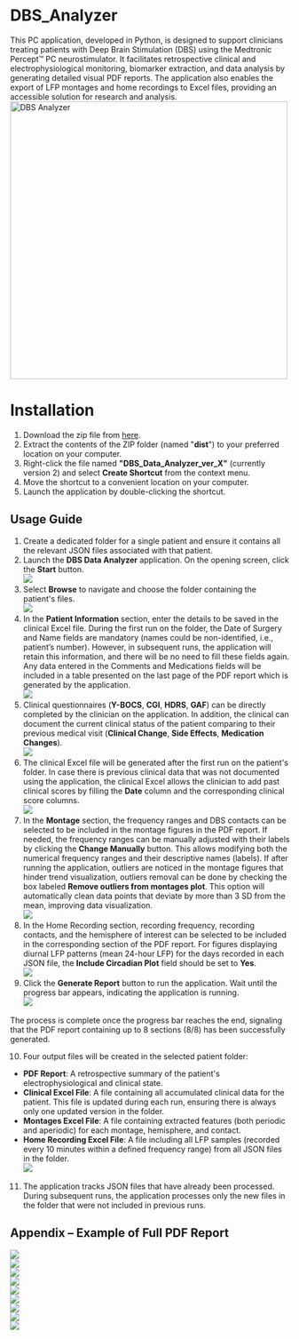 # DBS_Analyzer
This PC application, developed in Python, is designed to support clinicians treating patients with Deep Brain Stimulation (DBS) using the Medtronic Percept™ PC neurostimulator. It facilitates retrospective clinical and electrophysiological monitoring, biomarker extraction, and data analysis by generating detailed visual PDF reports. The application also enables the export of LFP montages and home recordings to Excel files, providing an accessible solution for research and analysis.
<img src="readme_files/Aspose.Words.946d90c2-b665-4600-b5cf-e80b55be26c8.001.jpg" alt="DBS Analyzer" width="500" height="500">


# Installation
1. Download the zip file from [here](https://drive.google.com/file/d/1u0fwb8m4guAEwfSod4SIQ9pQGDZl-Qb1/view?usp=drive_link).
2. Extract the contents of the ZIP folder (named "**dist**") to your preferred location on your computer.  
3. Right-click the file named **"DBS_Data_Analyzer_ver_X"** (currently version 2) and select **Create Shortcut** from the context menu.  
4. Move the shortcut to a convenient location on your computer.  
5. Launch the application by double-clicking the shortcut.  

## Usage Guide
1. Create a dedicated folder for a single patient and ensure it contains all the relevant JSON files associated with that patient.  
2. Launch the **DBS Data Analyzer** application. On the opening screen, click the **Start** button.  
   ![](readme_files/Aspose.Words.946d90c2-b665-4600-b5cf-e80b55be26c8.002.png)
3. Select **Browse** to navigate and choose the folder containing the patient's files.  
   ![](readme_files/Aspose.Words.946d90c2-b665-4600-b5cf-e80b55be26c8.003.jpg)
4. In the **Patient Information** section, enter the details to be saved in the clinical Excel file. During the first run on the folder, the Date of Surgery and Name fields are mandatory (names could be non-identified, i.e., patient’s number). However, in subsequent runs, the application will retain this information, and there will be no need to fill these fields again. Any data entered in the Comments and Medications fields will be included in a table presented on the last page of the PDF report which is generated by the application.  
   ![](readme_files/Aspose.Words.946d90c2-b665-4600-b5cf-e80b55be26c8.004.jpg)
5. Clinical questionnaires (**Y-BOCS**, **CGI**, **HDRS**, **GAF**) can be directly completed by the clinician on the application. In addition, the clinical can document the current clinical status of the patient comparing to their previous medical visit (**Clinical Change**, **Side Effects**, **Medication Changes**).  
   ![](readme_files/Aspose.Words.946d90c2-b665-4600-b5cf-e80b55be26c8.005.jpg)
6. The clinical Excel file will be generated after the first run on the patient's folder. In case there is previous clinical data that was not documented using the application, the clinical Excel allows the clinician to add past clinical scores by filling the **Date** column and the corresponding clinical score columns.  
   ![](readme_files/Aspose.Words.946d90c2-b665-4600-b5cf-e80b55be26c8.006.jpg)
7. In the **Montage** section, the frequency ranges and DBS contacts can be selected to be included in the montage figures in the PDF report. If needed, the frequency ranges can be manually adjusted with their labels by clicking the **Change Manually** button. This allows modifying both the numerical frequency ranges and their descriptive names (labels). If after running the application, outliers are noticed in the montage figures that hinder trend visualization, outliers removal can be done by checking the box labeled **Remove outliers from montages plot**. This option will automatically clean data points that deviate by more than 3 SD from the mean, improving data visualization.  
   ![](readme_files/Aspose.Words.946d90c2-b665-4600-b5cf-e80b55be26c8.007.jpg)
8. In the Home Recording section, recording frequency, recording contacts, and the hemisphere of interest can be selected to be included in the corresponding section of the PDF report. For figures displaying diurnal LFP patterns (mean 24-hour LFP) for the days recorded in each JSON file, the **Include Circadian Plot** field should be set to **Yes**.  
   ![](readme_files/Aspose.Words.946d90c2-b665-4600-b5cf-e80b55be26c8.008.jpg)
9. Click the **Generate Report** button to run the application. Wait until the progress bar appears, indicating the application is running.  
   ![](readme_files/Aspose.Words.946d90c2-b665-4600-b5cf-e80b55be26c8.009.jpg)  

The process is complete once the progress bar reaches the end, signaling that the PDF report containing up to 8 sections (8/8) has been successfully generated.  

10. Four output files will be created in the selected patient folder:  
   - **PDF Report**: A retrospective summary of the patient's electrophysiological and clinical state.  
   - **Clinical Excel File**: A file containing all accumulated clinical data for the patient. This file is updated during each run, ensuring there is always only one updated version in the folder.  
   - **Montages Excel File**: A file containing extracted features (both periodic and aperiodic) for each montage, hemisphere, and contact.  
   - **Home Recording Excel File**: A file including all LFP samples (recorded every 10 minutes within a defined frequency range) from all JSON files in the folder.  
   ![](readme_files/Aspose.Words.946d90c2-b665-4600-b5cf-e80b55be26c8.010.jpg)

11. The application tracks JSON files that have already been processed. During subsequent runs, the application processes only the new files in the folder that were not included in previous runs.  

## Appendix – Example of Full PDF Report  
![](readme_files/Aspose.Words.946d90c2-b665-4600-b5cf-e80b55be26c8.011.png)  
![](readme_files/Aspose.Words.946d90c2-b665-4600-b5cf-e80b55be26c8.012.png)  
![](readme_files/Aspose.Words.946d90c2-b665-4600-b5cf-e80b55be26c8.013.png)  
![](readme_files/Aspose.Words.946d90c2-b665-4600-b5cf-e80b55be26c8.014.png)  
![](readme_files/Aspose.Words.946d90c2-b665-4600-b5cf-e80b55be26c8.015.png)  
![](readme_files/Aspose.Words.946d90c2-b665-4600-b5cf-e80b55be26c8.016.png)  
![](readme_files/Aspose.Words.946d90c2-b665-4600-b5cf-e80b55be26c8.017.png)  
![](readme_files/Aspose.Words.946d90c2-b665-4600-b5cf-e80b55be26c8.018.png)  
![](readme_files/Aspose.Words.946d90c2-b665-4600-b5cf-e80b55be26c8.019.png)
